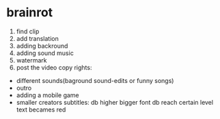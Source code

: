 # brainrot
1) find clip
2) add translation
3) adding backround
4) adding sound music
5) watermark
6) post the video
copy rights:
- different sounds(baground sound-edits or funny songs)
- outro
- adding a mobile game
- smaller creators
subtitles:
db higher bigger font
db reach certain level text becames red
